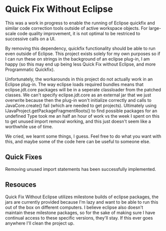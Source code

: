# Quick Fix Without Eclipse

This was a work in progress to enable the running of Eclipse quickfix and similar code correction tools outside of active workspace objects. For large-scale code quality improvement, it is not optimal to be restriced to successive calls on a UI. 

By removing this dependency, quickfix functionality should be able to run even outside of Eclipse. This project exists solely for my own purposes so if I can run these on strings in the background of an eclipse plug-in, I am happy (so this may end up being less Quick Fix without Eclipse, and more Programmatic Quickfix). 

Unfortunately, the workarounds in this project do not actually work in an Eclipse plug-in. The way eclipse loads required bundles means that eclipse.jdt.core packages will be in a seperate classloader from the patched classes. We can't specify eclipse.jdt.core as an external jar that we just overwrite because then the plug-in won't initialize correctly and calls to JavaCore.create() fail (which are needed to get projects). Ultimately using IJavaProject.getPackageFragmentRoots() to find possible packages for an undefined Type took me an half an hour of work vs the week I spent on this to get unused import removal working, and this just doesn't seem like a worthwhile use of time. 

We cried, we learnt some things, I guess. Feel free to do what you want with this, and maybe some of the code here can be useful to someone else.

## Quick Fixes

Removing unused import statements has been successfully implemented. 

## Resouces

Quick Fix Without Eclipse utilizes milestone builds of eclipse packages, the jars are currently provided because I'm lazy and want to be able to run this out of the box on different computers. I believe eclipse also doesn't maintain these milestone packages, so for the sake of making sure I have continual access to these specific versions, they'll stay. If this ever goes anywhere I'll clean the project up.

